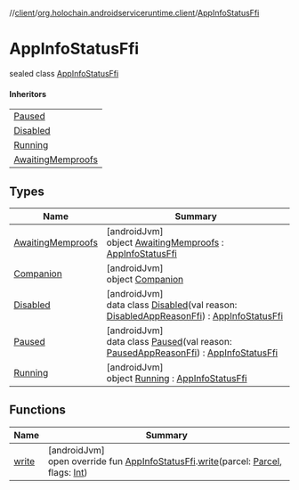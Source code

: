 //[client](../../../index.md)/[org.holochain.androidserviceruntime.client](../index.md)/[AppInfoStatusFfi](index.md)

# AppInfoStatusFfi

sealed class [AppInfoStatusFfi](index.md)

#### Inheritors

| |
|---|
| [Paused](-paused/index.md) |
| [Disabled](-disabled/index.md) |
| [Running](-running/index.md) |
| [AwaitingMemproofs](-awaiting-memproofs/index.md) |

## Types

| Name | Summary |
|---|---|
| [AwaitingMemproofs](-awaiting-memproofs/index.md) | [androidJvm]<br>object [AwaitingMemproofs](-awaiting-memproofs/index.md) : [AppInfoStatusFfi](index.md) |
| [Companion](-companion/index.md) | [androidJvm]<br>object [Companion](-companion/index.md) |
| [Disabled](-disabled/index.md) | [androidJvm]<br>data class [Disabled](-disabled/index.md)(val reason: [DisabledAppReasonFfi](../-disabled-app-reason-ffi/index.md)) : [AppInfoStatusFfi](index.md) |
| [Paused](-paused/index.md) | [androidJvm]<br>data class [Paused](-paused/index.md)(val reason: [PausedAppReasonFfi](../-paused-app-reason-ffi/index.md)) : [AppInfoStatusFfi](index.md) |
| [Running](-running/index.md) | [androidJvm]<br>object [Running](-running/index.md) : [AppInfoStatusFfi](index.md) |

## Functions

| Name | Summary |
|---|---|
| [write](../-app-info-status-ffi-parceler/write.md) | [androidJvm]<br>open override fun [AppInfoStatusFfi](index.md).[write](../-app-info-status-ffi-parceler/write.md)(parcel: [Parcel](https://developer.android.com/reference/kotlin/android/os/Parcel.html), flags: [Int](https://kotlinlang.org/api/core/kotlin-stdlib/kotlin/-int/index.html)) |